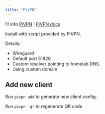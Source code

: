 ```yaml
---
title: "PiVPN"
---
```


!!! info
    [PiVPN](https://pivpn.io/) |
    [PiVPN docs](https://docs.pivpn.io/) 

Install with script provided by PiVPN.

Details:

- Wireguard
- Default port 51820
- Custom resolver pointing to homelab DNS.
- Using custom domain

## Add new client

Run `pivpn add` to generate new client config.

Run `pivpn -qr` to regenerate QR code.